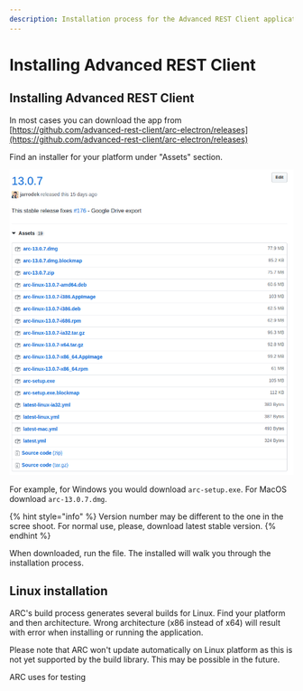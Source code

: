 ```yaml
---
description: Installation process for the Advanced REST Client application.
---
```


# Installing Advanced REST Client

## Installing Advanced REST Client

In most cases you can download the app from [https://github.com/advanced-rest-client/arc-electron/releases](https://github.com/advanced-rest-client/arc-electron/releases)

Find an installer for your platform under "Assets" section.

![Assets section for a release](.gitbook/assets/image%20%2839%29.png)

For example, for Windows you would download `arc-setup.exe`. For MacOS download `arc-13.0.7.dmg`.

{% hint style="info" %}
Version number may be different to the one in the scree shoot. For normal use, please, download latest stable version.
{% endhint %}

When downloaded, run the file. The installed will walk you through the installation process.

## Linux installation

ARC's build process generates several builds for Linux. Find your platform and then architecture. Wrong architecture \(x86 instead of x64\) will result with error when installing or running the application.

Please note that ARC won't update automatically on Linux platform as this is not yet supported by the build library. This may be possible in the future.

ARC uses  for testing

